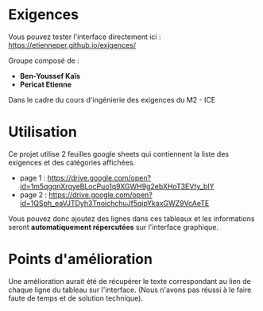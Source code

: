 # Exigences

Vous pouvez tester l'interface directement ici : https://etienneper.github.io/exigences/

Groupe composé de : 

- **Ben-Youssef Kaïs**
- **Pericat Etienne**

Dans le cadre du cours d'ingénierie des exigences du M2 - ICE

# Utilisation
Ce projet utilise 2 feuilles google sheets qui contiennent la liste des exigences et des catégories affichées. 

- page 1 : https://drive.google.com/open?id=1m5qgqnXrqyeBLocPuo1q9XGWH9g2ebXHoT3EVty_bIY
- page 2 : https://drive.google.com/open?id=1QSph_eaVJTDyh3TnoichchuJf5qipYkaxGWZ9VcAeTE

Vous pouvez donc ajoutez des lignes dans ces tableaux et les informations seront **automatiquement répercutées** sur l'interface graphique.

# Points d'amélioration
Une amélioration aurait été de récupérer le texte correspondant au lien de chaque ligne du tableau sur l'interface. (Nous n'avons pas réussi à le faire faute de temps et de solution technique).
